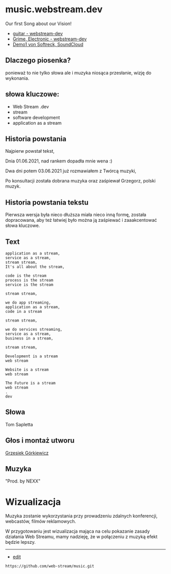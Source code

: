 # music.webstream.dev
Our first Song about our Vision!

+ [guitar - webstream-dev](https://soundcloud.com/softreck/guitar-webstream)
+ [Grime, Electronic - webstream-dev](https://soundcloud.com/softreck/webstream-dev)
+ [Demo1 von Softreck, SoundCloud](https://soundcloud.com/softreck/webstreamdev-demo1)


## Dlaczego piosenka?

ponieważ to nie tylko słowa ale i muzyka niosąca przesłanie, wizję do wykonania.


## słowa kluczowe:
+ Web Stream .dev
+ stream
+ software development
+ application as a stream



## Historia powstania

Najpierw powstał tekst, 

Dnia 01.06.2021, nad rankem dopadła mnie wena :)

Dwa dni potem 03.06.2021 już rozmawiałem z Twórcą muzyki,

Po konsultacji została dobrana muzyka oraz zaśpiewał Grzegorz, polski muzyk.



## Historia powstania tekstu

Pierwsza wersja była nieco dłuższa miała nieco inną formę, została dopracowana, aby też łatwiej było można ją zaśpiewać i zaaakcentować słowa kluczowe.
    
## Text

    application as a stream,
    service as a stream,
    stream stream,
    It's all about the stream,
    
    code is the stream
    process is the stream
    service is the stream
    
    stream stream,
    
    we do app streaming,
    application as a stream,
    code in a stream
    
    stream stream,
    
    we do services streaming,
    service as a stream,
    business in a stream,
    
    stream stream,
    
    Development is a stream
    web stream
    
    Website is a stream
    web stream
    
    The Future is a stream
    web stream    
    .
    dev


## Słowa

Tom Sapletta

## Głos i montaż utworu

[Grzesiek Górkiewicz](https://www.fiverr.com/gregoo7)

## Muzyka

"Prod. by NEXX"


# Wizualizacja

Muzyka zostanie wykorzystania przy prowadzeniu zdalnych konferencji, webcastów, filmów reklamowych.

W przygotowaniu jest wizualizacja mająca na celu pokazanie zasady działania Web Streamu, mamy nadzieję, że w połączeniu z muzyką efekt będzie lepszy.


---
+ [edit](https://github.com/web-stream/music/edit/main/README.md)
```
https://github.com/web-stream/music.git
```


